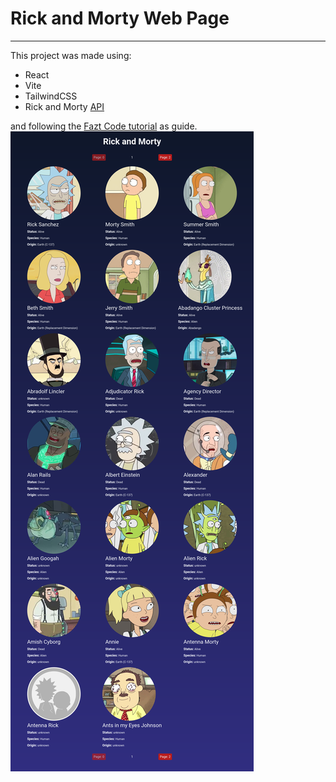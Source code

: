 # Rick and Morty Web Page
---
This project was made using:
* React
* Vite
* TailwindCSS
* Rick and Morty [API](https://rickandmortyapi.com/)

and following the [Fazt Code tutorial](https://www.youtube.com/watch?v=H1aNTRK3YfU) as guide.
![Rick and Morty Screenshot](./images/Screenshot%20Rick%20and%20Morty.png)
